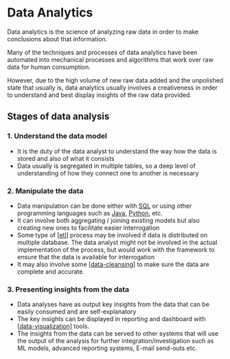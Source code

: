 # Data Analytics

Data analytics is the science of analyzing raw data in order to make conclusions about that information.

Many of the techniques and processes of data analytics have been automated into mechanical processes and algorithms that work over raw data for human consumption.

However, due to the high volume of new raw data added and the unpolished state that usually is, data analytics usually involves a creativeness in order to understand and best display insights of the raw data provided.

## Stages of data analysis

### 1. **Understand the data model**

- It is the duty of the data analyst to understand the way how the data is stored and also of what it consists
- Data usually is segregated in multiple tables, so a deep level of understanding of how they connect one to another is necessary

### 2. **Manipulate the data**

- Data manipulation can be done either with [SQL](https://en.wikipedia.org/wiki/SQL) or using other programming languages such as [Java](<https://en.wikipedia.org/wiki/Java_(programming_language)>), [Python](<https://en.wikipedia.org/wiki/Python_(programming_language)>), etc.
- It can involve both aggregating / joining existing models but also creating new ones to facilitate easier interrogation
- Some type of [[etl]] process may be involved if data is distributed on multiple database. The data analyst might not be involved in the actual implementation of the process, but would work with the framework to ensure that the data is available for interrogation
- It may also involve some [[data-cleansing]] to make sure the data are complete and accurate.

### 3. **Presenting insights from the data**

- Data analyses have as output key insights from the data that can be easily consumed and are self-explanatory
- The key insights can be displayed in reporting and dashboard with [[data-visualization]] tools.
- The insights from the data can be served to other systems that will use the output of the analysis for further integration/investigation such as ML models, advanced reporting systems, E-mail send-outs etc.

[//begin]: # "Autogenerated link references for markdown compatibility"
[etl]: etl "Extract, transform, load"
[data-cleansing]: data-cleansing "Data Cleansing"
[data-visualization]: data-visualization "Data Visualization"
[//end]: # "Autogenerated link references"
